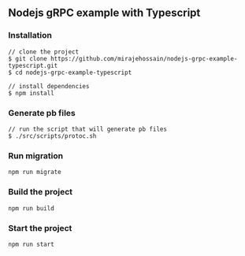 ## Nodejs gRPC example with Typescript

### Installation
```
// clone the project
$ git clone https://github.com/mirajehossain/nodejs-grpc-example-typescript.git
$ cd nodejs-grpc-example-typescript

// install dependencies
$ npm install
```

### Generate pb files
```
// run the script that will generate pb files
$ ./src/scripts/protoc.sh
```

### Run migration
```
npm run migrate
```

### Build the project
```
npm run build
```
### Start the project
```
npm run start
```
